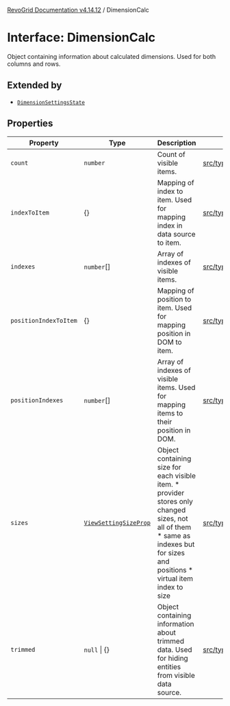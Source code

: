 [RevoGrid Documentation v4.14.12](README.md) / DimensionCalc

# Interface: DimensionCalc

Object containing information about calculated dimensions.
Used for both columns and rows.

## Extended by

- [`DimensionSettingsState`](Interface.DimensionSettingsState.md)

## Properties

| Property | Type | Description | Defined in |
| ------ | ------ | ------ | ------ |
| `count` | `number` | Count of visible items. | [src/types/interfaces.ts:615](https://github.com/revolist/revogrid/blob/ee1081dbd910f211c490863a4b642535e5dce01e/src/types/interfaces.ts#L615) |
| `indexToItem` | \{\} | Mapping of index to item. Used for mapping index in data source to item. | [src/types/interfaces.ts:638](https://github.com/revolist/revogrid/blob/ee1081dbd910f211c490863a4b642535e5dce01e/src/types/interfaces.ts#L638) |
| `indexes` | `number`[] | Array of indexes of visible items. | [src/types/interfaces.ts:610](https://github.com/revolist/revogrid/blob/ee1081dbd910f211c490863a4b642535e5dce01e/src/types/interfaces.ts#L610) |
| `positionIndexToItem` | \{\} | Mapping of position to item. Used for mapping position in DOM to item. | [src/types/interfaces.ts:627](https://github.com/revolist/revogrid/blob/ee1081dbd910f211c490863a4b642535e5dce01e/src/types/interfaces.ts#L627) |
| `positionIndexes` | `number`[] | Array of indexes of visible items. Used for mapping items to their position in DOM. | [src/types/interfaces.ts:621](https://github.com/revolist/revogrid/blob/ee1081dbd910f211c490863a4b642535e5dce01e/src/types/interfaces.ts#L621) |
| `sizes` | [`ViewSettingSizeProp`](TypeAlias.ViewSettingSizeProp.md) | Object containing size for each visible item. * provider stores only changed sizes, not all of them * same as indexes but for sizes and positions * virtual item index to size | [src/types/interfaces.ts:657](https://github.com/revolist/revogrid/blob/ee1081dbd910f211c490863a4b642535e5dce01e/src/types/interfaces.ts#L657) |
| `trimmed` | `null` \| \{\} | Object containing information about trimmed data. Used for hiding entities from visible data source. | [src/types/interfaces.ts:649](https://github.com/revolist/revogrid/blob/ee1081dbd910f211c490863a4b642535e5dce01e/src/types/interfaces.ts#L649) |

